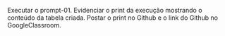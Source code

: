 Executar o prompt-01.
Evidenciar o print da execução mostrando o conteúdo da tabela criada. 
Postar o print no Github e o link do Github no GoogleClassroom. 
